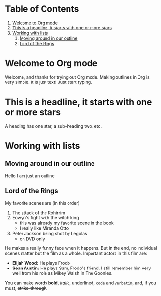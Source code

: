 # Table of Contents

1.  [Welcome to Org mode](#orgf348e37)
2.  [This is a headline, it starts with one or more stars](#orgffeb754)
3.  [Working with lists](#org0481d25)
    1.  [Moving around in our outline](#org0ca2dac)
    2.  [Lord of the Rings](#orgf32ffa7)


<a id="orgf348e37"></a>

# Welcome to Org mode

Welcome, and thanks for trying out Org mode. Making outlines in
  Org is very simple. It is just text! Just start typing.


<a id="orgffeb754"></a>

# This is a headline, it starts with one or more stars

A heading has one star, a sub-heading two, etc.


<a id="org0481d25"></a>

# Working with lists


<a id="org0ca2dac"></a>

## Moving around in our outline

Hello I am just an outline


<a id="orgf32ffa7"></a>

## Lord of the Rings

My favorite scenes are (in this order)

1.  The attack of the Rohirrim
2.  Eowyn's fight with the witch king
    -   this was already my favorite scene in the book
    -   I really like Miranda Otto.
3.  Peter Jackson being shot by Legolas
    -   on DVD only

He makes a really funny face when it happens.
But in the end, no individual scenes matter but the film as a whole.
Important actors in this film are:

-   **Elijah Wood:** He plays Frodo
-   **Sean Austin:** He plays Sam, Frodo's friend.  I still remember
    him very well from his role as Mikey Walsh in The Goonies.

You can make words **bold**, *italic*, <span class="underline">underlined</span>, `code` and `verbatim`, and, if you must, <del>strike-through</del>.

